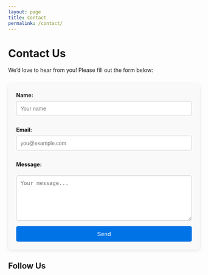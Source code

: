 ```yaml
---
layout: page
title: Contact
permalink: /contact/
---
```

# Contact Us

We’d love to hear from you! Please fill out the form below:

<form action="https://formspree.io/f/mnnbeqjb" method="POST" class="contact-form">
  <label for="name">Name:</label>
  <input type="text" id="name" name="name" placeholder="Your name" required>

  <label for="email">Email:</label>
  <input type="email" id="email" name="_replyto" placeholder="you@example.com" required>

  <label for="message">Message:</label>
  <textarea id="message" name="message" rows="6" placeholder="Your message..." required></textarea>

  <input type="submit" value="Send">
</form>

## Follow Us

<div class="social-icons">
  <a href="https://www.facebook.com/koreanadopteestogether" target="_blank" aria-label="Facebook">
    <i class="fab fa-facebook-square fa-2x"></i>
  </a>
  <a href="https://www.instagram.com/koreanadopteestogether/" target="_blank" aria-label="Instagram">
    <i class="fab fa-instagram fa-2x"></i>
  </a>
</div>

<style>
.contact-form {
  max-width: 600px;
  margin: 2em auto;
  padding: 1.5em;
  background-color: #f9f9f9;
  border-radius: 8px;
  box-shadow: 0 2px 10px rgba(0, 0, 0, 0.1);
}
.contact-form label {
  font-weight: bold;
  margin-top: 1em;
}
.contact-form input[type="text"],
.contact-form input[type="email"],
.contact-form textarea {
  width: 100%;
  padding: 0.75em;
  margin-top: 0.5em;
  margin-bottom: 1em;
  border: 1px solid #ccc;
  border-radius: 5px;
  font-size: 1em;
}
.contact-form input[type="submit"] {
  width: 100%;
  padding: 0.75em;
  background-color: #0073e6;
  color: white;
  border: none;
  border-radius: 5px;
  font-size: 1.1em;
  cursor: pointer;
}
.contact-form input[type="submit"]:hover {
  background-color: #005bb5;
}
.social-icons {
  display: flex;
  gap: 1em;
  margin-top: 1em;
}
.social-icons a {
  color: #333;
  transition: color 0.3s;
}
.social-icons a:hover {
  color: #0073e6;
}
</style>
